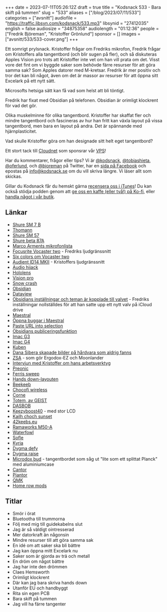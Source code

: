 +++
date = 2023-07-11T05:26:12Z
draft = true
title = "Kodsnack 533 - Bara skift på tummen"
slug = "533"
aliases = ["/blog/2023/07/11/533"]
categories = ["avsnitt"]
audiofile = "https://traffic.libsyn.com/kodsnack/533.mp3"
libsynid = "27412035"
english = false
audiosize = "34875358"
audiolength = "01:12:36"
people = ["Fredrik Björeman", "Kristoffer Grönlund"]
sponsor = []
images = ["avsnitt/533/533-cover.png"]
+++

Ett somrigt prylsnack. Kristoffer frågar om Fredriks mikrofon, Fredrik frågar om Kristoffers alla tangentbord (och blir sugen på fler), och så diskuteras Apples Vision pro trots att Kristoffer inte vet om han vill prata om det. Visst vore det fint om vi byggde saker som behövde färre resurser för att göra samma sak? Som Apples datorer med M-kretsar. Fredrik är mer positiv och tror det kan bli något, även om det är massor av resurser för att öppna sitt Excelark på ett nytt sätt.

Microsofts hetsiga sätt kan få vad som helst att bli töntigt.

Fredrik har fixat med Obsidian på telefonen. Obsidian är orimligt klockrent för vad det gör.

Olika muskelminne för olika tangentbord. Kristoffer har skaffat fler och mindre tangentbord och fascineras av hur han fritt kan växla layout på vissa tangentbord, men bara en layout på andra. Det är spännande med hjärnplasticitet.

Vad skulle Kristoffer göra om han designade sitt helt eget tangentbord?

Ett stort tack till [Cloudnet](https://www.cloudnet.se) som sponsrar vår [VPS](https://en.wikipedia.org/wiki/Virtual_private_server)!

Har du kommentarer, frågor eller tips? Vi är [@kodsnack](https://www.twitter.com/kodsnack), [@tobiashieta](https://www.twitter.com/tobiashieta), [@oferlund](https://www.twitter.com/oferlund), och [@bjoreman](https://www.twitter.com/bjoreman) på Twitter, har en [sida på Facebook](https://www.facebook.com/kodsnack) och epostas på [info@kodsnack.se](mailto:info@kodsnack.se) om du vill skriva längre. Vi läser allt som skickas.

Gillar du Kodsnack får du hemskt gärna [recensera oss i iTunes](https://itunes.apple.com/se/podcast/kodsnack/id561631498?l=en)! Du kan också stödja podden genom att <a href="https://ko-fi.com/kodsnack" rel="payment">ge oss en kaffe (eller två!) på Ko-fi</a>, eller [handla något i vår butik](https://shop.spreadshirt.se/kodsnack/).

## Länkar ##
* [Shure SM 7 B](https://www.thomann.de/se/shure_sm_7b_studiomikro.htm)
* [Thomann](https://www.thomann.de/se/index.html)
* [Shure SM 57](https://www.thomann.de/se/shure_sm57_lc.htm)
* [Shure beta 87A](https://www.thomann.de/se/shure_beta_87a.htm)
* [Marco Arments mikrofonlista](https://marco.org/podcasting-microphones#beta87a)
* [Focusrite Vocaster two](https://focusrite.com/en/usb-audio-interface/vocaster/vocaster-two) - Fredriks ljudgränssnitt
* [Six colors om Vocaster two](https://sixcolors.com/post/2022/10/vocaster-two-twice-the-features-twice-the-price/)
* [Audient ID14 MKII](https://www.musicradar.com/reviews/audient-id14-mkii) - Kristoffers ljudgränssnitt
* [Audio hijack](https://www.rogueamoeba.com/audiohijack/)
* [Hololens](https://en.wikipedia.org/wiki/HoloLens_2)
* [Vision pro](https://en.wikipedia.org/wiki/Apple_Vision_Pro)
* [Snow crash](https://en.wikipedia.org/wiki/Snow_Crash)
* [Obsidian](https://obsidian.md/)
* [Dataview](https://blacksmithgu.github.io/obsidian-dataview/)
* [Obsidians inställningar och teman är kopplade till valvet](https://help.obsidian.md/How+to/Working+with+multiple+vaults) - Fredriks inställningar nollställdes för att han satte upp ett nytt valv på iCloud drive
* [Maestral](https://maestral.app/)
* [Öppna buggar i Maestral](https://github.com/samschott/maestral/issues)
* [Paste URL into selection](https://github.com/denolehov/obsidian-url-into-selection)
* [Obsidians publiceringsfunktion](https://obsidian.md/publish)
* [Imac G3](https://en.wikipedia.org/wiki/IMac_G3)
* [Imac G4](https://en.wikipedia.org/wiki/IMac_G4)
* [Kuben](https://en.wikipedia.org/wiki/Power_Mac_G4_Cube)
* [Dana Sibera skapade bilder på hårdvara som aldrig fanns](https://newsletter.shifthappens.site/archive/the-cursed-universes-of-dana-sibera/)
* [ZSA](https://www.zsa.io/moonlander/) - som gör Ergodox-EZ och Moonlander
* [Intervjun med Kristoffer om hans arbetsverktyg](https://people.zsa.io/kristoffer-gronlund/)
* [Preonic](https://olkb.com/collections/preonic)
* [Ferris sweep](https://shop.beekeeb.com/product/pre-soldered-ferris-sweep-low-profile-split-keyboard/)
* [Hands down-layouten](https://sites.google.com/alanreiser.com/handsdown/home)
* [Beekeeb](https://shop.beekeeb.com/)
* [Chocofi wireless](https://shop.beekeeb.com/product/presoldered-chocofi-split-keyboard/)
* [Corne](https://github.com/foostan/crkbd)
* [Totem, av GEIST](https://github.com/GEIGEIGEIST/TOTEM)
* [DASBOB](https://shop.beekeeb.com/product/dasbob-split-keyboard-pcb-kit/)
* [Keezyboost40](https://shop.beekeeb.com/product/pre-soldered-keezyboost40/) - med stor LCD
* [Kailh choch sunset](https://splitkb.com/products/sunset-kailh-low-profile-choc-switches?variant=42742153871619)
* [42keebs.eu](https://42keebs.eu/)
* [Ramaworks M50-A](https://rama.works/m50a)
* [Waterfowl](https://keeb.io/products/waterfowl-36-key-split-keyboard-kit)
* [Sofle](https://josefadamcik.github.io/SofleKeyboard/)
* [Kyria](https://splitkb.com/products/kyria-rev3-pcb-kit)
* [Dygma defy](https://dygma.com/pages/defy)
* [Dygma raise](https://dygma.com/pages/raise)
* [Microdox bud](https://boardsource.xyz/store/5f2e7e4a2902de7151494f92) - tangentbordet som såg ut "lite som ett splittat Planck" med aluminiumcase
* [Cantor](https://shop.beekeeb.com/product/pre-soldered-cantor-keyboard/)
* [Piantor](https://shop.beekeeb.com/product/pre-soldered-piantor-split-keyboard/)
* [QMK](https://qmk.fm/)
* [Home row mods](https://precondition.github.io/home-row-mods)

## Titlar ##
* Smör i örat
* Bluetootha till trummorna
* Följ med mig till guidekabelns slut
* Jag är så väldigt ointresserad
* Mer datorkraft än någonsin
* Mindre resurser till att göra samma sak
* En idé om att saker ska bli bättre
* Jag kan öppna mitt Excelark nu
* Saker som är gjorda av trä och metall
* En dröm om något bättre
* Jag har inte den drömmen
* Claes Hemsworth
* Orimligt klockrent
* Där kan jag bara skriva hands down
* Utanför EU och handbyggt
* Rita sin egen PCB
* Bara skift på tummen
* Jag vill ha färre tangenter